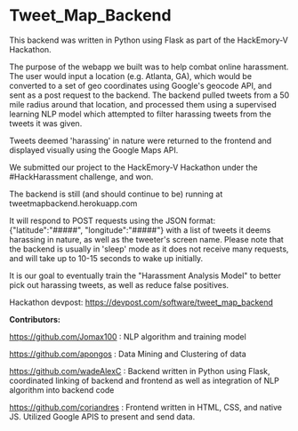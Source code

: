 # Tweet_Map_Backend

This backend was written in Python using Flask as part of the HackEmory-V Hackathon. 

The purpose of the webapp we built was to help combat online harassment. The user would input a location (e.g. Atlanta, GA), which would be converted to a set of geo coordinates using Google's geocode API, and sent as a post request to the backend. The backend pulled tweets from a 50 mile radius around that location, and processed them using a supervised learning NLP model which attempted to filter harassing tweets from the tweets it was given.

Tweets deemed 'harassing' in nature were returned to the frontend and displayed visually using the Google Maps API.

We submitted our project to the HackEmory-V Hackathon under the #HackHarassment challenge, and won.

The backend is still (and should continue to be) running at tweetmapbackend.herokuapp.com

It will respond to POST requests using the JSON format: {"latitude":"#####", "longitude":"#####"} with a list of tweets it deems harassing in nature, as well as the tweeter's screen name. Please note that the backend is usually in 'sleep' mode as it does not receive many requests, and will take up to 10-15 seconds to wake up initially.

It is our goal to eventually train the "Harassment Analysis Model" to better pick out harassing tweets, as well as reduce false positives.

Hackathon devpost: https://devpost.com/software/tweet_map_backend

<strong>Contributors:</strong>

https://github.com/Jomax100 : NLP algorithm and training model

https://github.com/apongos : Data Mining and Clustering of data

https://github.com/wadeAlexC : Backend written in Python using Flask, coordinated linking of backend and frontend as well as integration of NLP algorithm into backend code

https://github.com/coriandres : Frontend written in HTML, CSS, and native JS. Utilized Google APIS to present and send data.
